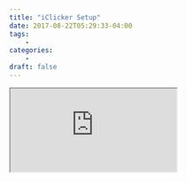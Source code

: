 ```yaml
---
title: "iClicker Setup"
date: 2017-08-22T05:29:33-04:00
tags:
    -
categories:
    -
draft: false
---
```


<div> 
	<iframe class="google-iframe" src="https://docs.google.com/document/d/e/2PACX-1vQi_tg1FTqYS3mmWppLFJFWv3zrbf4RXD268te380zgUHCkTT8HBVpjgPKFiZUf_ibJgDWLGk0Amaxp/pub?embedded=true"></iframe>
</div>